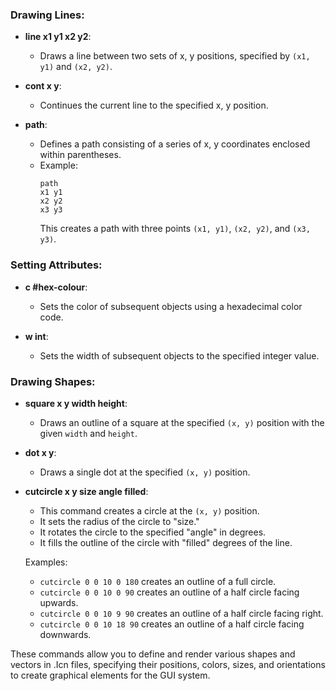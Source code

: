 
### Drawing Lines:

- **line x1 y1 x2 y2**:
  - Draws a line between two sets of x, y positions, specified by `(x1, y1)` and `(x2, y2)`.

- **cont x y**:
  - Continues the current line to the specified x, y position.
  
- **path**:
  - Defines a path consisting of a series of x, y coordinates enclosed within parentheses.
  - Example:
    ```
    path
    x1 y1
    x2 y2
    x3 y3
    ```
    This creates a path with three points `(x1, y1)`, `(x2, y2)`, and `(x3, y3)`.

### Setting Attributes:

- **c #hex-colour**:
  - Sets the color of subsequent objects using a hexadecimal color code.
  
- **w int**:
  - Sets the width of subsequent objects to the specified integer value.

### Drawing Shapes:

- **square x y width height**:
  - Draws an outline of a square at the specified `(x, y)` position with the given `width` and `height`.

- **dot x y**:
  - Draws a single dot at the specified `(x, y)` position.

- **cutcircle x y size angle filled**:
  - This command creates a circle at the `(x, y)` position.
  - It sets the radius of the circle to "size."
  - It rotates the circle to the specified "angle" in degrees.
  - It fills the outline of the circle with "filled" degrees of the line.
  
  Examples:
  - `cutcircle 0 0 10 0 180` creates an outline of a full circle.
  - `cutcircle 0 0 10 0 90` creates an outline of a half circle facing upwards.
  - `cutcircle 0 0 10 9 90` creates an outline of a half circle facing right.
  - `cutcircle 0 0 10 18 90` creates an outline of a half circle facing downwards.

These commands allow you to define and render various shapes and vectors in .Icn files, specifying their positions, colors, sizes, and orientations to create graphical elements for the GUI system.
